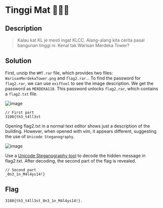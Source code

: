 # Tinggi Mat 🕵🏻‍♀️
## Description
> Kalau kat KL je mesti ingat KLCC. Alang-alang kita cerita pasal bangunan tinggi ni. Kenal tak Warisan Merdeka Tower?


## Solution


First, unzip the `WMT.rar` file, which provides two files: `WarisanMerdekaTower.png` and `flag2.rar.`. To find the password for `flag2.rar`, we can use `exiftool` to  see the image description. We get the password as `MERDEKA118`. This password unlocks `flag2.rar`, which contains a `flag2.txt` file. 

![image](https://github.com/user-attachments/assets/5bf02320-fdef-44b8-b911-09296e90c0fa)

```
// First part
3108{th3_t4ll3st
```

Opening flag2.txt in a normal text editor shows just a description of the building. However, when opened with vim, it appears different, suggesting the use of `Unicode Steganography`.

![image](https://github.com/user-attachments/assets/c8e5f1d0-1ecf-4fa5-b86f-34c9ec10df36)


Use a <a href="https://330k.github.io/misc_tools/unicode_steganography.html">Unicode Steganography tool</a> to decode the hidden message in flag2.txt. After decoding, the second part of the flag is revealed.
```
// Second part
_0n3_1n_M4l4ys14!}
```

## Flag
```
3108{th3_t4ll3st_0n3_1n_M4l4ys14!}.
```
